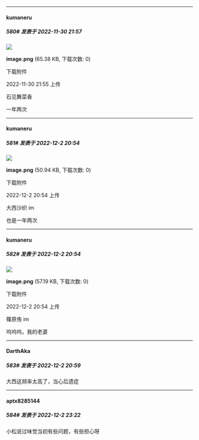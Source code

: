 

*****

####  kumaneru  
##### 580#       发表于 2022-11-30 21:57

<img src="https://img.saraba1st.com/forum/202211/30/215522zurqqmrn3nrr4mnt.png" referrerpolicy="no-referrer">

<strong>image.png</strong> (65.38 KB, 下载次数: 0)

下载附件

2022-11-30 21:55 上传

石见舞菜香

一年两次



*****

####  kumaneru  
##### 581#       发表于 2022-12-2 20:54

<img src="https://img.saraba1st.com/forum/202212/02/205413yvx4e5x66d56v4zc.png" referrerpolicy="no-referrer">

<strong>image.png</strong> (50.94 KB, 下载次数: 0)

下载附件

2022-12-2 20:54 上传

大西沙织 im 

也是一年两次

*****

####  kumaneru  
##### 582#       发表于 2022-12-2 20:54

<img src="https://img.saraba1st.com/forum/202212/02/205432awpmlepm7j5ujfeu.png" referrerpolicy="no-referrer">

<strong>image.png</strong> (57.19 KB, 下载次数: 0)

下载附件

2022-12-2 20:54 上传

篠原侑 im

呜呜呜，我的老婆

*****

####  DarthAka  
##### 583#       发表于 2022-12-2 20:59

大西这频率太高了，当心后遗症



*****

####  aptx8285144  
##### 584#       发表于 2022-12-2 23:22

小松说过味觉当初有些问题，有些担心呀

